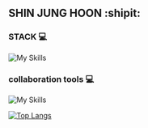 ## SHIN JUNG HOON :shipit: 


### STACK  💻
![My Skills](https://skillicons.dev/icons?i=idea,androidstudio,docker,java,spring,figma&theme=light)

### collaboration tools 💻
![My Skills](https://skillicons.dev/icons?i=discord,github,notion&theme=light)


[![Top Langs](https://github-readme-stats.vercel.app/api/top-langs/?username=Shinjunhoon)](https://github.com/anuraghazra/github-readme-stats)


